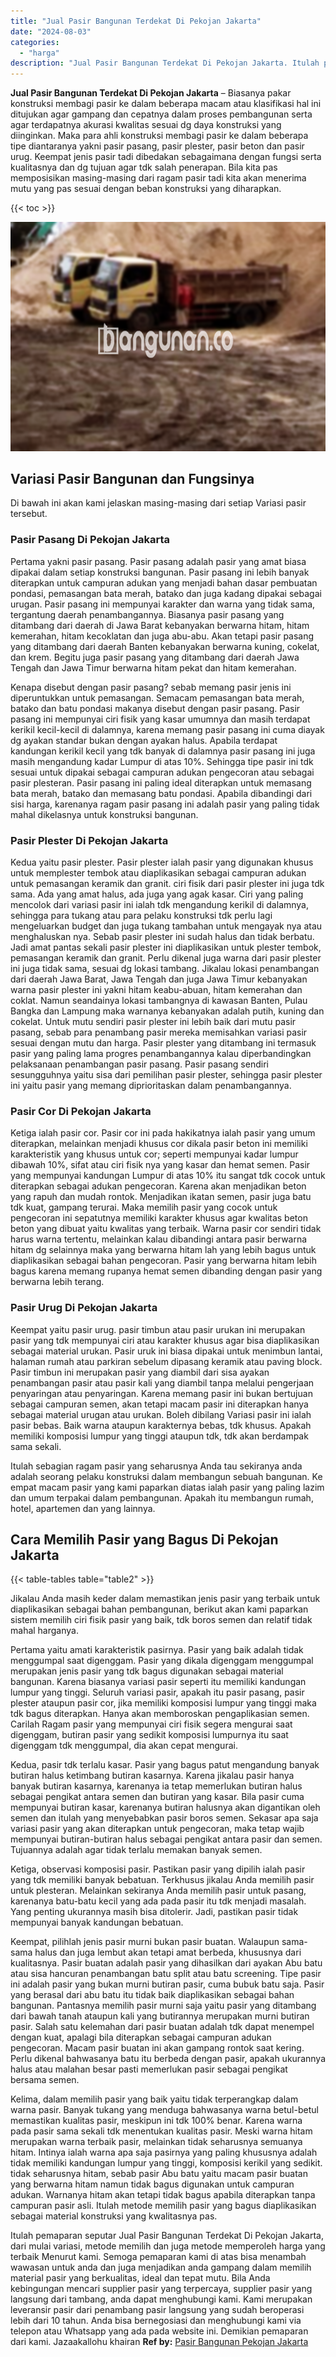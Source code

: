 ```yaml
---
title: "Jual Pasir Bangunan Terdekat Di Pekojan Jakarta"
date: "2024-08-03"
categories: 
  - "harga"
description: "Jual Pasir Bangunan Terdekat Di Pekojan Jakarta. Itulah pemaparan seputar Jual Pasir Bangunan Terdekat Di Pekojan Jakarta, dari mulai variasi, metode memilih..."
---
```


**Jual Pasir Bangunan Terdekat Di Pekojan Jakarta** – Biasanya pakar konstruksi membagi pasir ke dalam beberapa macam atau klasifikasi hal ini ditujukan agar gampang dan cepatnya dalam proses pembangunan serta agar terdapatnya akurasi kwalitas sesuai dg daya konstruksi yang diinginkan. Maka para ahli konstruksi membagi pasir ke dalam beberapa tipe diantaranya yakni pasir pasang, pasir plester, pasir beton dan pasir urug. Keempat jenis pasir tadi dibedakan sebagaimana dengan fungsi serta kualitasnya dan dg tujuan agar tdk salah penerapan. Bila kita pas memposisikan masing-masing dari ragam pasir tadi kita akan menerima mutu yang pas sesuai dengan beban konstruksi yang diharapkan.

{{< toc >}}

![Jual Pasir Bangunan Terdekat Di Pekojan Jakarta](/images/jual-pasir-bangunan-12.png)

## Variasi Pasir Bangunan dan Fungsinya

Di bawah ini akan kami jelaskan masing-masing dari setiap Variasi pasir tersebut.

### Pasir Pasang Di Pekojan Jakarta

Pertama yakni pasir pasang. Pasir pasang adalah pasir yang amat biasa dipakai dalam setiap konstruksi bangunan. Pasir pasang ini lebih banyak diterapkan untuk campuran adukan yang menjadi bahan dasar pembuatan pondasi, pemasangan bata merah, batako dan juga kadang dipakai sebagai urugan. Pasir pasang ini mempunyai karakter dan warna yang tidak sama, tergantung daerah penambangannya. Biasanya pasir pasang yang ditambang dari daerah di Jawa Barat kebanyakan berwarna hitam, hitam kemerahan, hitam kecoklatan dan juga abu-abu. Akan tetapi pasir pasang yang ditambang dari daerah Banten kebanyakan berwarna kuning, cokelat, dan krem. Begitu juga pasir pasang yang ditambang dari daerah Jawa Tengah dan Jawa Timur berwarna hitam pekat dan hitam kemerahan.

Kenapa disebut dengan pasir pasang? sebab memang pasir jenis ini diperuntukkan untuk pemasangan. Semacam pemasangan bata merah, batako dan batu pondasi makanya disebut dengan pasir pasang. Pasir pasang ini mempunyai ciri fisik yang kasar umumnya dan masih terdapat kerikil kecil-kecil di dalamnya, karena memang pasir pasang ini cuma diayak dg ayakan standar bukan dengan ayakan halus. Apabila terdapat kandungan kerikil kecil yang tdk banyak di dalamnya pasir pasang ini juga masih mengandung kadar Lumpur di atas 10%. Sehingga tipe pasir ini tdk sesuai untuk dipakai sebagai campuran adukan pengecoran atau sebagai pasir plesteran. Pasir pasang ini paling ideal diterapkan untuk memasang bata merah, batako dan memasang batu pondasi. Apabila dibandingi dari sisi harga, karenanya ragam pasir pasang ini adalah pasir yang paling tidak mahal dikelasnya untuk konstruksi bangunan.

### Pasir Plester Di Pekojan Jakarta

Kedua yaitu pasir plester. Pasir plester ialah pasir yang digunakan khusus untuk memplester tembok atau diaplikasikan sebagai campuran adukan untuk pemasangan keramik dan granit. ciri fisik dari pasir plester ini juga tdk sama. Ada yang amat halus, ada juga yang agak kasar. Ciri yang paling mencolok dari variasi pasir ini ialah tdk mengandung kerikil di dalamnya, sehingga para tukang atau para pelaku konstruksi tdk perlu lagi mengeluarkan budget dan juga tukang tambahan untuk mengayak nya atau menghaluskan nya. Sebab pasir plester ini sudah halus dan tidak berbatu. Jadi amat pantas sekali pasir plester ini diaplikasikan untuk plester tembok, pemasangan keramik dan granit. Perlu dikenal juga warna dari pasir plester ini juga tidak sama, sesuai dg lokasi tambang. Jikalau lokasi penambangan dari daerah Jawa Barat, Jawa Tengah dan juga Jawa Timur kebanyakan warna pasir plester ini yakni hitam keabu-abuan, hitam kemerahan dan coklat. Namun seandainya lokasi tambangnya di kawasan Banten, Pulau Bangka dan Lampung maka warnanya kebanyakan adalah putih, kuning dan cokelat. Untuk mutu sendiri pasir plester ini lebih baik dari mutu pasir pasang, sebab para penambang pasir mereka memisahkan variasi pasir sesuai dengan mutu dan harga. Pasir plester yang ditambang ini termasuk pasir yang paling lama progres penambangannya kalau diperbandingkan pelaksanaan penambangan pasir pasang. Pasir pasang sendiri sesungguhnya yaitu sisa dari pemilihan pasir plester, sehingga pasir plester ini yaitu pasir yang memang diprioritaskan dalam penambangannya.

### Pasir Cor Di Pekojan Jakarta

Ketiga ialah pasir cor. Pasir cor ini pada hakikatnya ialah pasir yang umum diterapkan, melainkan menjadi khusus cor dikala pasir beton ini memiliki karakteristik yang khusus untuk cor; seperti mempunyai kadar lumpur dibawah 10%, sifat atau ciri fisik nya yang kasar dan hemat semen. Pasir yang mempunyai kandungan Lumpur di atas 10% itu sangat tdk cocok untuk diterapkan sebagai adukan pengecoran. Karena akan menjadikan beton yang rapuh dan mudah rontok. Menjadikan ikatan semen, pasir juga batu tdk kuat, gampang terurai. Maka memilih pasir yang cocok untuk pengecoran ini sepatutnya memiliki karakter khusus agar kwalitas beton beton yang dibuat yaitu kwalitas yang terbaik. Warna pasir cor sendiri tidak harus warna tertentu, melainkan kalau dibandingi antara pasir berwarna hitam dg selainnya maka yang berwarna hitam lah yang lebih bagus untuk diaplikasikan sebagai bahan pengecoran. Pasir yang berwarna hitam lebih bagus karena memang rupanya hemat semen dibanding dengan pasir yang berwarna lebih terang.

### Pasir Urug Di Pekojan Jakarta

Keempat yaitu pasir urug. pasir timbun atau pasir urukan ini merupakan pasir yang tdk mempunyai ciri atau karakter khusus agar bisa diaplikasikan sebagai material urukan. Pasir uruk ini biasa dipakai untuk menimbun lantai, halaman rumah atau parkiran sebelum dipasang keramik atau paving block. Pasir timbun ini merupakan pasir yang diambil dari sisa ayakan penambangan pasir atau pasir kali yang diambil tanpa melalui pengerjaan penyaringan atau penyaringan. Karena memang pasir ini bukan bertujuan sebagai campuran semen, akan tetapi macam pasir ini diterapkan hanya sebagai material urugan atau urukan. Boleh dibilang Variasi pasir ini ialah pasir bebas. Baik warna ataupun karakternya bebas, tdk khusus. Apakah memiliki komposisi lumpur yang tinggi ataupun tdk, tdk akan berdampak sama sekali.

Itulah sebagian ragam pasir yang seharusnya Anda tau sekiranya anda adalah seorang pelaku konstruksi dalam membangun sebuah bangunan. Ke empat macam pasir yang kami paparkan diatas ialah pasir yang paling lazim dan umum terpakai dalam pembangunan. Apakah itu membangun rumah, hotel, apartemen dan yang lainnya.

## Cara Memilih Pasir yang Bagus Di Pekojan Jakarta

{{< table-tables table="table2" >}}

Jikalau Anda masih keder dalam memastikan jenis pasir yang terbaik untuk diaplikasikan sebagai bahan pembangunan, berikut akan kami paparkan sistem memilih ciri fisik pasir yang baik, tdk boros semen dan relatif tidak mahal harganya.

Pertama yaitu amati karakteristik pasirnya. Pasir yang baik adalah tidak menggumpal saat digenggam. Pasir yang dikala digenggam menggumpal merupakan jenis pasir yang tdk bagus digunakan sebagai material bangunan. Karena biasanya variasi pasir seperti itu memiliki kandungan lumpur yang tinggi. Seluruh variasi pasir, apakah itu pasir pasang, pasir plester ataupun pasir cor, jika memiliki komposisi lumpur yang tinggi maka tdk bagus diterapkan. Hanya akan memboroskan pengaplikasian semen. Carilah Ragam pasir yang mempunyai ciri fisik segera mengurai saat digenggam, butiran pasir yang sedikit komposisi lumpurnya itu saat digenggam tdk menggumpal, dia akan cepat mengurai.

Kedua, pasir tdk terlalu kasar. Pasir yang bagus patut mengandung banyak butiran halus ketimbang butiran kasarnya. Karena jikalau pasir hanya banyak butiran kasarnya, karenanya ia tetap memerlukan butiran halus sebagai pengikat antara semen dan butiran yang kasar. Bila pasir cuma mempunyai butiran kasar, karenanya butiran halusnya akan digantikan oleh semen dan itulah yang menyebabkan pasir boros semen. Sekasar apa saja variasi pasir yang akan diterapkan untuk pengecoran, maka tetap wajib mempunyai butiran-butiran halus sebagai pengikat antara pasir dan semen. Tujuannya adalah agar tidak terlalu memakan banyak semen.

Ketiga, observasi komposisi pasir. Pastikan pasir yang dipilih ialah pasir yang tdk memiliki banyak bebatuan. Terkhusus jikalau Anda memilih pasir untuk plesteran. Melainkan sekiranya Anda memilih pasir untuk pasang, karenanya batu-batu kecil yang ada pada pasir itu tdk menjadi masalah. Yang penting ukurannya masih bisa ditolerir. Jadi, pastikan pasir tidak mempunyai banyak kandungan bebatuan.

Keempat, pilihlah jenis pasir murni bukan pasir buatan. Walaupun sama-sama halus dan juga lembut akan tetapi amat berbeda, khususnya dari kualitasnya. Pasir buatan adalah pasir yang dihasilkan dari ayakan Abu batu atau sisa hancuran penambangan batu split atau batu screening. Tipe pasir ini adalah pasir yang bukan murni butiran pasir, cuma bubuk batu saja. Pasir yang berasal dari abu batu itu tidak baik diaplikasikan sebagai bahan bangunan. Pantasnya memilih pasir murni saja yaitu pasir yang ditambang dari bawah tanah ataupun kali yang butirannya merupakan murni butiran pasir. Salah satu kelemahan dari pasir buatan adalah tdk dapat menempel dengan kuat, apalagi bila diterapkan sebagai campuran adukan pengecoran. Macam pasir buatan ini akan gampang rontok saat kering. Perlu dikenal bahwasanya batu itu berbeda dengan pasir, apakah ukurannya halus atau malahan besar pasti memerlukan pasir sebagai pengikat bersama semen.

Kelima, dalam memilih pasir yang baik yaitu tidak terperangkap dalam warna pasir. Banyak tukang yang menduga bahwasanya warna betul-betul memastikan kualitas pasir, meskipun ini tdk 100% benar. Karena warna pada pasir sama sekali tdk menentukan kualitas pasir. Meski warna hitam merupakan warna terbaik pasir, melainkan tidak seharusnya semuanya hitam. Intinya ialah warna apa saja pasirnya yang paling khususnya adalah tidak memiliki kandungan lumpur yang tinggi, komposisi kerikil yang sedikit. tidak seharusnya hitam, sebab pasir Abu batu yaitu macam pasir buatan yang berwarna hitam namun tidak bagus digunakan untuk campuran adukan. Warnanya hitam akan tetapi tidak bagus apabila diterapkan tanpa campuran pasir asli. Itulah metode memilih pasir yang bagus diaplikasikan sebagai material konstruksi yang kwalitasnya pas.

Itulah pemaparan seputar Jual Pasir Bangunan Terdekat Di Pekojan Jakarta, dari mulai variasi, metode memilih dan juga metode memperoleh harga yang terbaik Menurut kami. Semoga pemaparan kami di atas bisa menambah wawasan untuk anda dan juga menjadikan anda gampang dalam memilih material pasir yang berkualitas, ideal dan tepat mutu. Bila Anda kebingungan mencari supplier pasir yang terpercaya, supplier pasir yang langsung dari tambang, anda dapat menghubungi kami. Kami merupakan leveransir pasir dari penambang pasir langsung yang sudah beroperasi lebih dari 10 tahun. Anda bisa bernegosiasi dan menghubungi kami via telepon atau Whatsapp yang ada pada website ini. Demikian pemaparan dari kami. Jazaakallohu khairan
**Ref by:** [Pasir Bangunan Pekojan Jakarta](https://id.wikipedia.org/wiki/Pasir)
